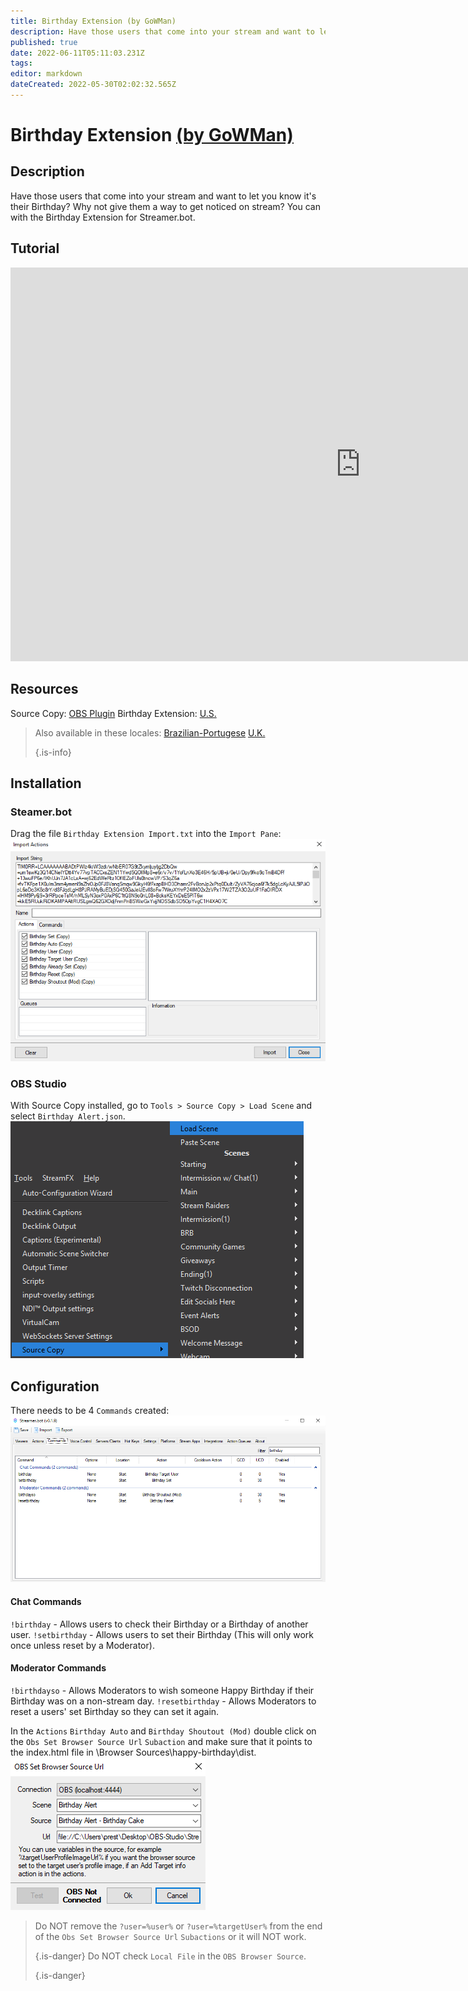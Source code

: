 ```yaml
---
title: Birthday Extension (by GoWMan)
description: Have those users that come into your stream and want to let you know it's their Birthday?  Why not give them a way to get noticed on stream?  You can with the Birthday Extension for Streamer.bot.
published: true
date: 2022-06-11T05:11:03.231Z
tags:
editor: markdown
dateCreated: 2022-05-30T02:02:32.565Z
---
```


# Birthday Extension [(by GoWMan)](https://www.twitch.tv/gowman)

## Description
Have those users that come into your stream and want to let you know it's their Birthday?  Why not give them a way to get noticed on stream?  You can with the Birthday Extension for Streamer.bot.
## Tutorial
<iframe width="1120" height="630" src="https://www.youtube.com/embed/aFEKQJjMpV8" title="YouTube video player" frameborder="0" allow="accelerometer; autoplay; clipboard-write; encrypted-media; gyroscope; picture-in-picture" allowfullscreen></iframe>

## Resources
Source Copy:  [OBS Plugin](https://obsproject.com/forum/resources/source-copy.1261/) Birthday Extension:  [U.S.](/overlays/birthday-extension/files/birthday.rar)
> Also available in these locales: [Brazilian-Portugese](/overlays/birthday-extension/files/birthdaybz-pt.rar) [U.K.](/overlays/birthday-extension/files/birthdayuk.rar) 
> 
> {.is-info}

## Installation

### Steamer.bot
Drag the file `Birthday Extension Import.txt` into the `Import Pane`: ![birthday-extension-import](/overlays/birthday-extension/images/birthday-extension-import.png)

### OBS Studio
With Source Copy installed, go to `Tools > Source Copy > Load Scene` and select `Birthday Alert.json`. ![birthday-extension-source-copy](/overlays/birthday-extension/images/birthday-extension-source-copy.png)

## Configuration
There needs to be 4 `Commands` created: ![birthday-extension-commands](/overlays/birthday-extension/images/birthday-extension-commands.png)
#### Chat Commands
`!birthday` - Allows users to check their Birthday or a Birthday of another user. `!setbirthday` - Allows users to set their Birthday (This will only work once unless reset by a Moderator).
#### Moderator Commands
`!birthdayso` - Allows Moderators to wish someone Happy Birthday if their Birthday was on a non-stream day. `!resetbirthday` - Allows Moderators to reset a users' set Birthday so they can set it again.

In the `Actions` `Birthday Auto` and `Birthday Shoutout (Mod)` double click on the `Obs Set Browser Source Url` `Subaction` and make sure that it points to the index.html file in \Browser Sources\happy-birthday\dist. ![birthday-extension-set-browser-source-url](/overlays/birthday-extension/images/birthday-extension-set-browser-source-url.png)
> Do NOT remove the `?user=%user%` or `?user=%targetUser%` from the end of the `Obs Set Browser Source Url` `Subactions` or it will NOT work. 
> 
> {.is-danger}
> Do NOT check `Local File` in the `OBS Browser Source`. 
> 
> {.is-danger}
